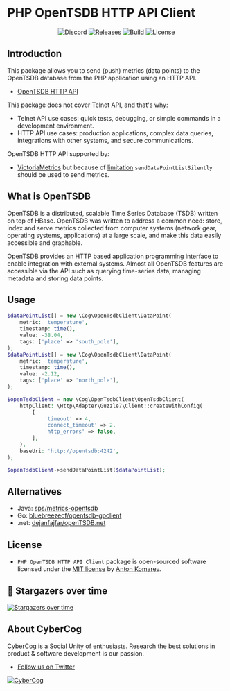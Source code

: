 # PHP OpenTSDB HTTP API Client

<p align="center">
<a href="https://discord.gg/A8Phy8yJH6"><img src="https://img.shields.io/static/v1?logo=discord&label=&message=Discord&color=36393f&style=flat-square" alt="Discord"></a>
<a href="https://github.com/cybercog/php-opentsdb-client/releases"><img src="https://img.shields.io/github/release/cybercog/php-opentsdb-client.svg?style=flat-square" alt="Releases"></a>
<a href="https://github.com/cybercog/php-opentsdb-client/actions/workflows/tests.yml"><img src="https://img.shields.io/github/actions/workflow/status/cybercog/php-opentsdb-client/tests.yml?style=flat-square" alt="Build"></a>
<a href="https://github.com/cybercog/php-opentsdb-client/blob/master/LICENSE"><img src="https://img.shields.io/github/license/cybercog/php-opentsdb-client.svg?style=flat-square" alt="License"></a>
</p>

## Introduction

This package allows you to send (push) metrics (data points) to the OpenTSDB database
from the PHP application using an HTTP API.

- [OpenTSDB HTTP API](http://opentsdb.net/docs/build/html/api_http/index.html)

This package does not cover Telnet API, and that's why:

- Telnet API use cases: quick tests, debugging, or simple commands in a development environment.
- HTTP API use cases: production applications, complex data queries, integrations with other systems, and secure communications.

OpenTSDB HTTP API supported by:
- [VictoriaMetrics](https://docs.victoriametrics.com/#sending-opentsdb-data-via-http-apiput-requests) but because of [limitation](https://github.com/VictoriaMetrics/VictoriaMetrics/issues/959) `sendDataPointListSilently` should be used to send metrics.

## What is OpenTSDB

OpenTSDB is a distributed, scalable Time Series Database (TSDB) written on top of HBase.
OpenTSDB was written to address a common need: store, index and serve metrics collected
from computer systems (network gear, operating systems, applications) at a large scale,
and make this data easily accessible and graphable.

OpenTSDB provides an HTTP based application programming interface to enable
integration with external systems. Almost all OpenTSDB features are accessible
via the API such as querying time-series data, managing metadata and storing data points.

## Usage

```php
$dataPointList[] = new \Cog\OpenTsdbClient\DataPoint(
    metric: 'temperature',
    timestamp: time(),
    value: -38.04,
    tags: ['place' => 'south_pole'],
);
$dataPointList[] = new \Cog\OpenTsdbClient\DataPoint(
    metric: 'temperature',
    timestamp: time(),
    value: -2.12,
    tags: ['place' => 'north_pole'],
);

$openTsdbClient = new \Cog\OpenTsdbClient\OpenTsdbClient(
    httpClient: \Http\Adapter\Guzzle7\Client::createWithConfig(
        [
            'timeout' => 4,
            'connect_timeout' => 2,
            'http_errors' => false,
        ],
    ),
    baseUri: 'http://opentsdb:4242',
);

$openTsdbClient->sendDataPointList($dataPointList);
```

## Alternatives

- Java: [sps/metrics-opentsdb](https://github.com/sps/metrics-opentsdb)
- Go: [bluebreezecf/opentsdb-goclient](https://github.com/bluebreezecf/opentsdb-goclient)
- .net: [dejanfajfar/openTSDB.net](https://github.com/dejanfajfar/openTSDB.net)

## License

- `PHP OpenTSDB HTTP API Client` package is open-sourced software licensed under the [MIT license](LICENSE) by [Anton Komarev].

## 🌟 Stargazers over time

[![Stargazers over time](https://chart.yhype.me/github/repository-star/v1/R_kgDOMqZgDA.svg)](https://yhype.me?utm_source=github&utm_medium=cybercog-php-opentsdb-client&utm_content=chart-repository-star-cumulative)

## About CyberCog

[CyberCog] is a Social Unity of enthusiasts. Research the best solutions in product & software development is our passion.

- [Follow us on Twitter](https://twitter.com/cybercog)

<a href="https://cybercog.su"><img src="https://cloud.githubusercontent.com/assets/1849174/18418932/e9edb390-7860-11e6-8a43-aa3fad524664.png" alt="CyberCog"></a>

[Anton Komarev]: https://komarev.com
[CyberCog]: https://cybercog.su
